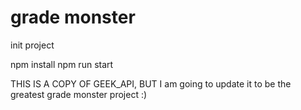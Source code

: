# grade monster

init project

npm install
npm run start

THIS IS A COPY OF GEEK_API, BUT I am going to update it to be the greatest grade monster project :)